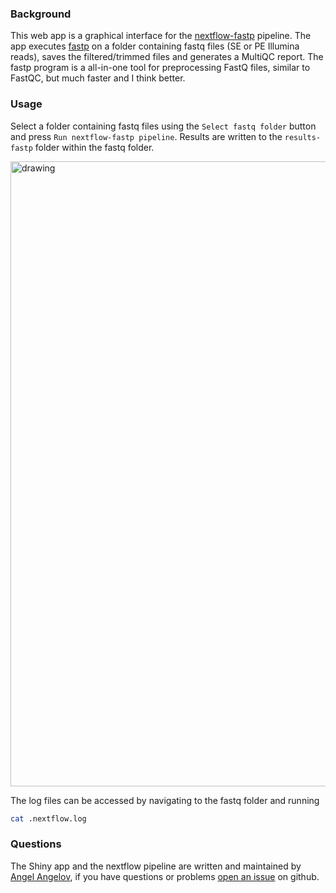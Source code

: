 ### Background

This web app is a graphical interface for the [nextflow-fastp](https://github.com/angelovangel/nextflow-fastp) pipeline. The app executes [fastp](https://github.com/OpenGene/fastp) on a folder containing fastq files (SE or PE Illumina reads), saves the filtered/trimmed files and generates a MultiQC report. The fastp program is a all-in-one tool for preprocessing FastQ files, similar to FastQC, but much faster and I think better.

### Usage

Select a folder containing fastq files using the `Select fastq folder` button and press `Run nextflow-fastp pipeline`. Results are written to the `results-fastp` folder within the fastq folder.

<img src="demo/demo.gif" alt="drawing" width="1000"/>   



The log files can be accessed by navigating to the fastq folder and running

```bash
cat .nextflow.log
```

### Questions

The Shiny app and the nextflow pipeline are written and maintained by [Angel Angelov](https://github.com/angelovangel), if you have questions or problems [open an issue](https://github.com/angelovangel/nextflow-fastp-shiny/issues/new) on github.
